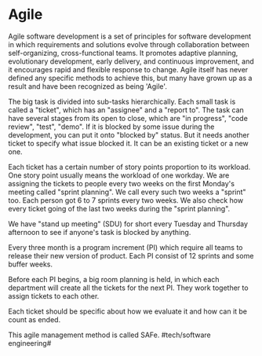 # Agile
Agile software development is a set of principles for software development in which requirements and solutions evolve through collaboration between self-organizing, cross-functional teams. It promotes adaptive planning, evolutionary development, early delivery, and continuous improvement, and it encourages rapid and flexible response to change. Agile itself has never defined any specific methods to achieve this, but many have grown up as a result and have been recognized as being 'Agile'.

The big task is divided into sub-tasks hierarchically.
Each small task is called a "ticket", which has an "assignee" and a "report to".
The task can have several stages from its open to close, which are "in progress", "code review", "test", "demo".
If it is blocked by some issue during the development, you can put it onto "blocked by" status.
But it needs another ticket to specify what issue blocked it.
It can be an existing ticket or a new one.

Each ticket has a certain number of story points proportion to its workload.
One story point usually means the workload of one workday.
We are assigning the tickets to people every two weeks on the first Monday's meeting called "sprint planning".
We call every such two weeks a "sprint" too.
Each person got 6 to 7 sprints every two weeks.
We also check how every ticket going of the last two weeks during the "sprint planning".

We have "stand up meeting" (SDU) for short every Tuesday and Thursday afternoon to see if anyone's task is blocked by anything.

Every three month is a program increment (PI) which require all teams to release their new version of product.
Each PI consist of 12 sprints and some buffer weeks.

Before each PI begins, a big room planning is held, in which each department will create all the tickets for the next PI.
They work together to assign tickets to each other.

Each ticket should be specific about how we evaluate it and how can it be count as ended.

This agile management method is called SAFe. 
#tech/software engineering# 